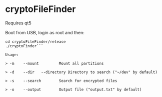 # cryptoFileFinder

Requires qt5

Boot from USB, login as root and then:

```git clone https://github.com/xQsme/cryptoFileFinder.git
cd cryptoFileFinder/release
./cryptoFinder```

Usage:

> -m	--mount			Mount all partitions

> -d	--dir	--directory	Directory to search ("~/dev" by default)

> -s	--search		Search for encrypted files

> -o	--output		Output file ("output.txt" by default)
